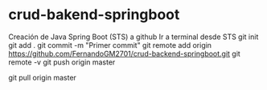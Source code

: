 # crud-bakend-springboot

Creación de Java Spring Boot (STS) a github
Ir a terminal desde STS
git init
git add .
git commit -m "Primer commit"
git remote add origin https://github.com/FernandoGM2701/crud-backend-springboot.git
git remote -v
git push origin master


git pull origin master
